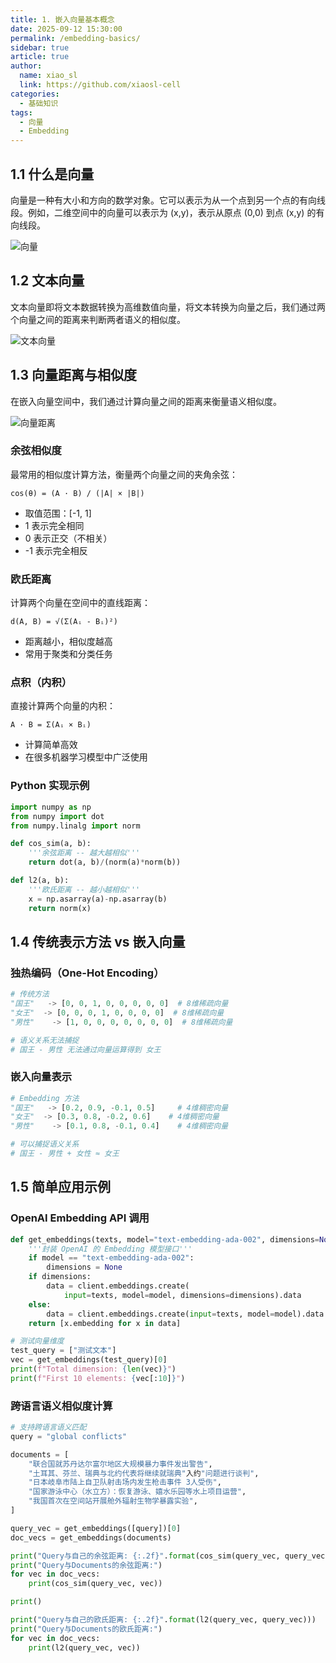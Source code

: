 ```yaml
---
title: 1. 嵌入向量基本概念
date: 2025-09-12 15:30:00
permalink: /embedding-basics/
sidebar: true
article: true
author: 
  name: xiao_sl
  link: https://github.com/xiaosl-cell
categories: 
  - 基础知识
tags: 
  - 向量
  - Embedding
---
```


## 1.1 什么是向量

向量是一种有大小和方向的数学对象。它可以表示为从一个点到另一个点的有向线段。例如，二维空间中的向量可以表示为 (x,y)，表示从原点 (0,0) 到点 (x,y) 的有向线段。

![向量](https://qiniu.agiadventurer.com/%E5%90%91%E9%87%8F.png)

## 1.2 文本向量

文本向量即将文本数据转换为高维数值向量，将文本转换为向量之后，我们通过两个向量之间的距离来判断两者语义的相似度。

![文本向量](https://qiniu.agiadventurer.com/%E6%96%87%E6%9C%AC%E5%90%91%E9%87%8F.png)

## 1.3 向量距离与相似度

在嵌入向量空间中，我们通过计算向量之间的距离来衡量语义相似度。

![向量距离](https://qiniu.agiadventurer.com/%E5%90%91%E9%87%8F%E8%B7%9D%E7%A6%BB.png)

### 余弦相似度

最常用的相似度计算方法，衡量两个向量之间的夹角余弦：

```
cos(θ) = (A · B) / (|A| × |B|)
```

- 取值范围：[-1, 1]
- 1 表示完全相同
- 0 表示正交（不相关）
- -1 表示完全相反

### 欧氏距离

计算两个向量在空间中的直线距离：

```
d(A, B) = √(Σ(Aᵢ - Bᵢ)²)
```

- 距离越小，相似度越高
- 常用于聚类和分类任务




### 点积（内积）

直接计算两个向量的内积：

```
A · B = Σ(Aᵢ × Bᵢ)
```

- 计算简单高效
- 在很多机器学习模型中广泛使用

### Python 实现示例

```python
import numpy as np
from numpy import dot
from numpy.linalg import norm

def cos_sim(a, b):
    '''余弦距离 -- 越大越相似'''
    return dot(a, b)/(norm(a)*norm(b))

def l2(a, b):
    '''欧氏距离 -- 越小越相似'''
    x = np.asarray(a)-np.asarray(b)
    return norm(x)
```

## 1.4 传统表示方法 vs 嵌入向量

### 独热编码（One-Hot Encoding）

```python
# 传统方法
"国王"   -> [0, 0, 1, 0, 0, 0, 0, 0]  # 8维稀疏向量
"女王"  -> [0, 0, 0, 1, 0, 0, 0, 0]  # 8维稀疏向量
"男性"    -> [1, 0, 0, 0, 0, 0, 0, 0]  # 8维稀疏向量

# 语义关系无法捕捉
# 国王 - 男性 无法通过向量运算得到 女王
```

### 嵌入向量表示

```python
# Embedding 方法
"国王"   -> [0.2, 0.9, -0.1, 0.5]     # 4维稠密向量
"女王"  -> [0.3, 0.8, -0.2, 0.6]    # 4维稠密向量  
"男性"    -> [0.1, 0.8, -0.1, 0.4]    # 4维稠密向量

# 可以捕捉语义关系
# 国王 - 男性 + 女性 ≈ 女王
```

## 1.5 简单应用示例

### OpenAI Embedding API 调用

```python
def get_embeddings(texts, model="text-embedding-ada-002", dimensions=None):
    '''封装 OpenAI 的 Embedding 模型接口'''
    if model == "text-embedding-ada-002":
        dimensions = None
    if dimensions:
        data = client.embeddings.create(
            input=texts, model=model, dimensions=dimensions).data
    else:
        data = client.embeddings.create(input=texts, model=model).data
    return [x.embedding for x in data]

# 测试向量维度
test_query = ["测试文本"]
vec = get_embeddings(test_query)[0]
print(f"Total dimension: {len(vec)}")
print(f"First 10 elements: {vec[:10]}")
```

### 跨语言语义相似度计算

```python
# 支持跨语言语义匹配
query = "global conflicts"

documents = [
    "联合国就苏丹达尔富尔地区大规模暴力事件发出警告",
    "土耳其、芬兰、瑞典与北约代表将继续就瑞典"入约"问题进行谈判",
    "日本岐阜市陆上自卫队射击场内发生枪击事件 3人受伤",
    "国家游泳中心（水立方）：恢复游泳、嬉水乐园等水上项目运营",
    "我国首次在空间站开展舱外辐射生物学暴露实验",
]

query_vec = get_embeddings([query])[0]
doc_vecs = get_embeddings(documents)

print("Query与自己的余弦距离: {:.2f}".format(cos_sim(query_vec, query_vec)))
print("Query与Documents的余弦距离:")
for vec in doc_vecs:
    print(cos_sim(query_vec, vec))

print()

print("Query与自己的欧氏距离: {:.2f}".format(l2(query_vec, query_vec)))
print("Query与Documents的欧氏距离:")
for vec in doc_vecs:
    print(l2(query_vec, vec))
```
